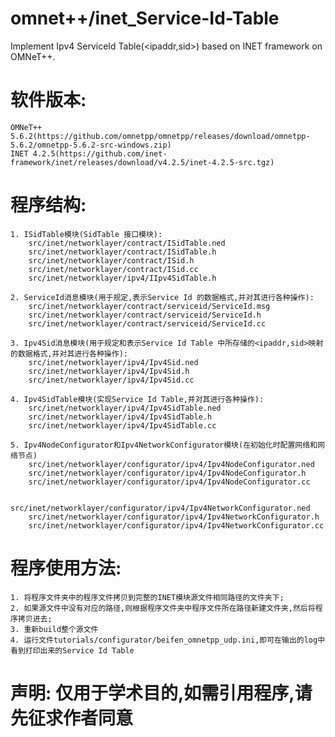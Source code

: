 # omnet++/inet_Service-Id-Table 
Implement Ipv4 ServiceId Table(&lt;ipaddr,sid>) based on INET framework on OMNeT++.

# 软件版本: 
	OMNeT++ 5.6.2(https://github.com/omnetpp/omnetpp/releases/download/omnetpp-5.6.2/omnetpp-5.6.2-src-windows.zip)
	INET 4.2.5(https://github.com/inet-framework/inet/releases/download/v4.2.5/inet-4.2.5-src.tgz)

# 程序结构:
	1. ISidTable模块(SidTable 接口模块):
		src/inet/networklayer/contract/ISidTable.ned
		src/inet/networklayer/contract/ISidTable.h
		src/inet/networklayer/contract/ISid.h
		src/inet/networklayer/contract/ISid.cc
		src/inet/networklayer/ipv4/IIpv4SidTable.h

	2. ServiceId消息模块(用于规定,表示Service Id 的数据格式,并对其进行各种操作):
		src/inet/networklayer/contract/serviceid/ServiceId.msg
		src/inet/networklayer/contract/serviceid/ServiceId.h
		src/inet/networklayer/contract/serviceid/ServiceId.cc

	3. Ipv4Sid消息模块(用于规定和表示Service Id Table 中所存储的<ipaddr,sid>映射的数据格式,并对其进行各种操作):
		src/inet/networklayer/ipv4/Ipv4Sid.ned
		src/inet/networklayer/ipv4/Ipv4Sid.h
		src/inet/networklayer/ipv4/Ipv4Sid.cc
		
	4. Ipv4SidTable模块(实现Service Id Table,并对其进行各种操作):
		src/inet/networklayer/ipv4/Ipv4SidTable.ned
		src/inet/networklayer/ipv4/Ipv4SidTable.h
		src/inet/networklayer/ipv4/Ipv4SidTable.cc
	
	5. Ipv4NodeConfigurator和Ipv4NetworkConfigurator模块(在初始化时配置网络和网络节点)
		src/inet/networklayer/configurator/ipv4/Ipv4NodeConfigurator.ned
		src/inet/networklayer/configurator/ipv4/Ipv4NodeConfigurator.h
		src/inet/networklayer/configurator/ipv4/Ipv4NodeConfigurator.cc
		
		src/inet/networklayer/configurator/ipv4/Ipv4NetworkConfigurator.ned
		src/inet/networklayer/configurator/ipv4/Ipv4NetworkConfigurator.h
		src/inet/networklayer/configurator/ipv4/Ipv4NetworkConfigurator.cc

# 程序使用方法:
	1. 将程序文件夹中的程序文件拷贝到完整的INET模块源文件相同路径的文件夹下;
	2. 如果源文件中没有对应的路径,则根据程序文件夹中程序文件所在路径新建文件夹,然后将程序拷贝进去;
	3. 重新build整个源文件
	4. 运行文件tutorials/configurator/beifen_omnetpp_udp.ini,即可在输出的log中看到打印出来的Service Id Table 


# 声明: 仅用于学术目的,如需引用程序,请先征求作者同意
